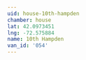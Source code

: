 ```yaml
---
uid: house-10th-hampden
chamber: house
lat: 42.0973451
lng: -72.575884
name: 10th Hampden
van_id: '054'
---
```


